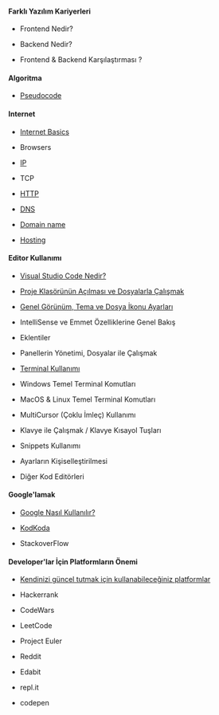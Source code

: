 
#### Farklı Yazılım Kariyerleri
- Frontend Nedir?

- Backend Nedir?

- Frontend & Backend Karşılaştırması ?

#### Algoritma
- [Pseudocode](pseudocode/)

#### Internet
- [Internet Basics](internet/)

- Browsers

- [IP](IP/)

- TCP

- [HTTP](http/)

- [DNS](DNS/)

- [Domain name](domain-name/)

- [Hosting](hosting/)


 

#### Editor Kullanımı

- [Visual Studio Code Nedir?](visual-studio-code-nedir/)

- [Proje Klasörünün Açılması ve Dosyalarla Çalışmak](vs-dosyalarla-calismak)

- [Genel Görünüm, Tema ve Dosya İkonu Ayarları](vs-genelgorunum/)

- IntelliSense ve Emmet Özelliklerine Genel Bakış

- Eklentiler

- Panellerin Yönetimi, Dosyalar ile Çalışmak

- [Terminal Kullanımı](terminal-kullanimi/)

 - Windows Temel Terminal Komutları

 - MacOS & Linux Temel Terminal Komutları

- MultiCursor (Çoklu İmleç) Kullanımı

- Klavye ile Çalışmak / Klavye Kısayol Tuşları

- Snippets Kullanımı

- Ayarların Kişiselleştirilmesi

- Diğer Kod Editörleri


#### Google'lamak

- [Google Nasıl Kullanılır?](google/)

- [KodKoda](kodkoda/)

- StackoverFlow


#### Developer'lar İçin Platformların Önemi

- [Kendinizi güncel tutmak için kullanabileceğiniz platformlar](platformların-önemi/)

 - Hackerrank

 - CodeWars 

 - LeetCode 

 - Project Euler

 - Reddit

 - Edabit

 - repl.it

 - codepen

 

